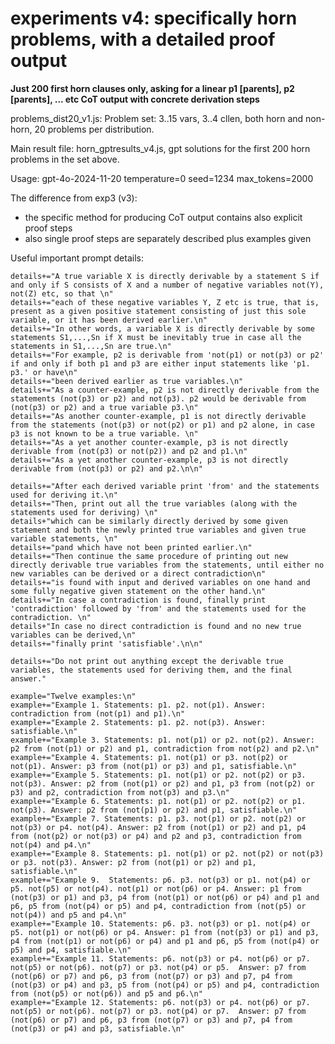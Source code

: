 # experiments v4: specifically horn problems, with a detailed proof output

**Just 200 first horn clauses only, asking for a linear p1 [parents], p2 [parents], ... etc CoT output with concrete derivation steps**

problems_dist20_v1.js:
Problem set: 3..15 vars, 3..4 cllen, both horn and non-horn, 20 problems per distribution.

Main result file:  horn_gptresults_v4.js,  gpt solutions for the first 200 horn problems in the set above.

Usage:
    gpt-4o-2024-11-20
    temperature=0
    seed=1234
    max_tokens=2000

The difference from exp3 (v3): 
* the specific method for producing CoT output contains also explicit proof steps
* also single proof steps are separately described plus examples given


Useful important prompt details:

    details+="A true variable X is directly derivable by a statement S if and only if S consists of X and a number of negative variables not(Y), not(Z) etc, so that \n"
    details+="each of these negative variables Y, Z etc is true, that is, present as a given positive statement consisting of just this sole variable, or it has been derived earlier.\n"
    details+="In other words, a variable X is directly derivable by some statements S1,...,Sn if X must be inevitably true in case all the statements in S1,...,Sn are true.\n"
    details+="For example, p2 is derivable from 'not(p1) or not(p3) or p2' if and only if both p1 and p3 are either input statements like 'p1. p3.' or have\n"
    details+="been derived earlier as true variables.\n"
    details+="As a counter-example, p2 is not directly derivable from the statements (not(p3) or p2) and not(p3). p2 would be derivable from (not(p3) or p2) and a true variable p3.\n"
    details+="As another counter-example, p1 is not directly derivable from the statements (not(p3) or not(p2) or p1) and p2 alone, in case p3 is not known to be a true variable. \n"
    details+="As a yet another counter-example, p3 is not directly derivable from (not(p3) or not(p2)) and p2 and p1.\n"
    details+="As a yet another counter-example, p3 is not directly derivable from (not(p3) or p2) and p2.\n\n"

    details+="After each derived variable print 'from' and the statements used for deriving it.\n"
    details+="Then, print out all the true variables (along with the statements used for deriving) \n"
    details+"which can be similarly directly derived by some given statement and both the newly printed true variables and given true variable statements, \n"
    details+="pand which have not been printed earlier.\n"
    details+="Then continue the same procedure of printing out new directly derivable true variables from the statements, until either no new variables can be derived or a direct contradiction\n"
    details+="is found with input and derived variables on one hand and some fully negative given statement on the other hand.\n"
    details+="In case a contradiction is found, finally print 'contradiction' followed by 'from' and the statements used for the contradiction. \n"
    details+"In case no direct contradiction is found and no new true variables can be derived,\n"
    details+="finally print 'satisfiable'.\n\n"

    details+="Do not print out anything except the derivable true variables, the statements used for deriving them, and the final answer."

    example="Twelve examples:\n"
    example+="Example 1. Statements: p1. p2. not(p1). Answer: contradiction from (not(p1) and p1).\n"
    example+="Example 2. Statements: p1. p2. not(p3). Answer: satisfiable.\n"
    example+="Example 3. Statements: p1. not(p1) or p2. not(p2). Answer: p2 from (not(p1) or p2) and p1, contradiction from not(p2) and p2.\n"
    example+="Example 4. Statements: p1. not(p1) or p3. not(p2) or not(p1). Answer: p3 from (not(p1) or p3) and p1, satisfiable.\n"
    example+="Example 5. Statements: p1. not(p1) or p2. not(p2) or p3. not(p3). Answer: p2 from (not(p1) or p2) and p1, p3 from (not(p2) or p3) and p2, contradiction from not(p3) and p3.\n"
    example+="Example 6. Statements: p1. not(p1) or p2. not(p2) or p1. not(p3). Answer: p2 from (not(p1) or p2) and p1, satisfiable.\n"
    example+="Example 7. Statements: p1. p3. not(p1) or p2. not(p2) or not(p3) or p4. not(p4). Answer: p2 from (not(p1) or p2) and p1, p4 from (not(p2) or not(p3) or p4) and p2 and p3, contradiction from not(p4) and p4.\n"
    example+="Example 8. Statements: p1. not(p1) or p2. not(p2) or not(p3) or p3. not(p3). Answer: p2 from (not(p1) or p2) and p1, satisfiable.\n"
    example+="Example 9.  Statements: p6. p3. not(p3) or p1. not(p4) or p5. not(p5) or not(p4). not(p1) or not(p6) or p4. Answer: p1 from (not(p3) or p1) and p3, p4 from (not(p1) or not(p6) or p4) and p1 and p6, p5 from (not(p4) or p5) and p4, contradiction from (not(p5) or not(p4)) and p5 and p4.\n"
    example+="Example 10. Statements: p6. p3. not(p3) or p1. not(p4) or p5. not(p1) or not(p6) or p4. Answer: p1 from (not(p3) or p1) and p3, p4 from (not(p1) or not(p6) or p4) and p1 and p6, p5 from (not(p4) or p5) and p4, satisfiable.\n"
    example+="Example 11. Statements: p6. not(p3) or p4. not(p6) or p7. not(p5) or not(p6). not(p7) or p3. not(p4) or p5.  Answer: p7 from (not(p6) or p7) and p6, p3 from (not(p7) or p3) and p7, p4 from (not(p3) or p4) and p3, p5 from (not(p4) or p5) and p4, contradiction from (not(p5) or not(p6)) and p5 and p6.\n"
    example+="Example 12. Statements: p6. not(p3) or p4. not(p6) or p7. not(p5) or not(p6). not(p7) or p3. not(p4) or p7.  Answer: p7 from (not(p6) or p7) and p6, p3 from (not(p7) or p3) and p7, p4 from (not(p3) or p4) and p3, satisfiable.\n"


